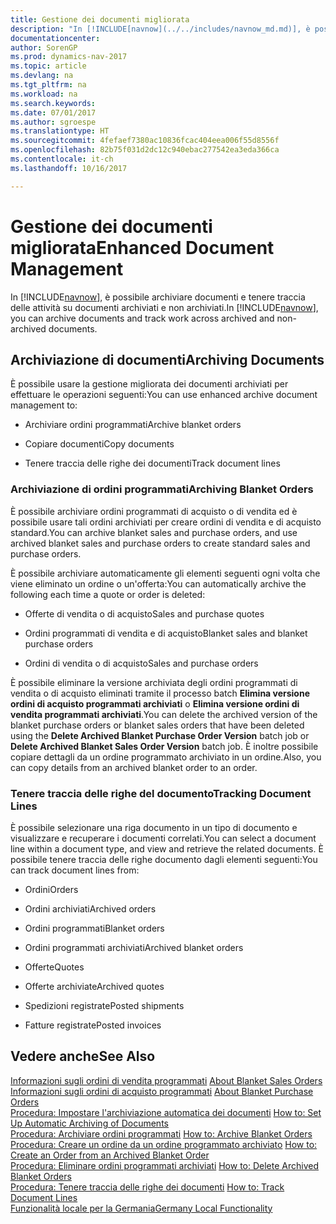 ```yaml
---
title: Gestione dei documenti migliorata
description: "In [!INCLUDE[navnow](../../includes/navnow_md.md)], è possibile archiviare documenti e tenere traccia delle attività su documenti archiviati e non archiviati."
documentationcenter: 
author: SorenGP
ms.prod: dynamics-nav-2017
ms.topic: article
ms.devlang: na
ms.tgt_pltfrm: na
ms.workload: na
ms.search.keywords: 
ms.date: 07/01/2017
ms.author: sgroespe
ms.translationtype: HT
ms.sourcegitcommit: 4fefaef7380ac10836fcac404eea006f55d8556f
ms.openlocfilehash: 82b75f031d2dc12c940ebac277542ea3eda366ca
ms.contentlocale: it-ch
ms.lasthandoff: 10/16/2017

---
```

# <a name="enhanced-document-management"></a><span data-ttu-id="ec11d-103">Gestione dei documenti migliorata</span><span class="sxs-lookup"><span data-stu-id="ec11d-103">Enhanced Document Management</span></span>
<span data-ttu-id="ec11d-104">In [!INCLUDE[navnow](../../includes/navnow_md.md)], è possibile archiviare documenti e tenere traccia delle attività su documenti archiviati e non archiviati.</span><span class="sxs-lookup"><span data-stu-id="ec11d-104">In [!INCLUDE[navnow](../../includes/navnow_md.md)], you can archive documents and track work across archived and non-archived documents.</span></span>  
  
## <a name="archiving-documents"></a><span data-ttu-id="ec11d-105">Archiviazione di documenti</span><span class="sxs-lookup"><span data-stu-id="ec11d-105">Archiving Documents</span></span>  
 <span data-ttu-id="ec11d-106">È possibile usare la gestione migliorata dei documenti archiviati per effettuare le operazioni seguenti:</span><span class="sxs-lookup"><span data-stu-id="ec11d-106">You can use enhanced archive document management to:</span></span>  
  
-   <span data-ttu-id="ec11d-107">Archiviare ordini programmati</span><span class="sxs-lookup"><span data-stu-id="ec11d-107">Archive blanket orders</span></span>  
  
-   <span data-ttu-id="ec11d-108">Copiare documenti</span><span class="sxs-lookup"><span data-stu-id="ec11d-108">Copy documents</span></span>  
  
-   <span data-ttu-id="ec11d-109">Tenere traccia delle righe dei documenti</span><span class="sxs-lookup"><span data-stu-id="ec11d-109">Track document lines</span></span>  
  
### <a name="archiving-blanket-orders"></a><span data-ttu-id="ec11d-110">Archiviazione di ordini programmati</span><span class="sxs-lookup"><span data-stu-id="ec11d-110">Archiving Blanket Orders</span></span>  
 <span data-ttu-id="ec11d-111">È possibile archiviare ordini programmati di acquisto o di vendita ed è possibile usare tali ordini archiviati per creare ordini di vendita e di acquisto standard.</span><span class="sxs-lookup"><span data-stu-id="ec11d-111">You can archive blanket sales and purchase orders, and use archived blanket sales and purchase orders to create standard sales and purchase orders.</span></span>  
  
 <span data-ttu-id="ec11d-112">È possibile archiviare automaticamente gli elementi seguenti ogni volta che viene eliminato un ordine o un'offerta:</span><span class="sxs-lookup"><span data-stu-id="ec11d-112">You can automatically archive the following each time a quote or order is deleted:</span></span>  
  
-   <span data-ttu-id="ec11d-113">Offerte di vendita o di acquisto</span><span class="sxs-lookup"><span data-stu-id="ec11d-113">Sales and purchase quotes</span></span>  
  
-   <span data-ttu-id="ec11d-114">Ordini programmati di vendita e di acquisto</span><span class="sxs-lookup"><span data-stu-id="ec11d-114">Blanket sales and blanket purchase orders</span></span>  
  
-   <span data-ttu-id="ec11d-115">Ordini di vendita o di acquisto</span><span class="sxs-lookup"><span data-stu-id="ec11d-115">Sales and purchase orders</span></span>  
  
 <span data-ttu-id="ec11d-116">È possibile eliminare la versione archiviata degli ordini programmati di vendita o di acquisto eliminati tramite il processo batch **Elimina versione ordini di acquisto programmati archiviati** o **Elimina versione ordini di vendita programmati archiviati**.</span><span class="sxs-lookup"><span data-stu-id="ec11d-116">You can delete the archived version of the blanket purchase orders or blanket sales orders that have been deleted using the **Delete Archived Blanket Purchase Order Version** batch job or **Delete Archived Blanket Sales Order Version** batch job.</span></span> <span data-ttu-id="ec11d-117">È inoltre possibile copiare dettagli da un ordine programmato archiviato in un ordine.</span><span class="sxs-lookup"><span data-stu-id="ec11d-117">Also, you can copy details from an archived blanket order to an order.</span></span>  
  
### <a name="tracking-document-lines"></a><span data-ttu-id="ec11d-118">Tenere traccia delle righe del documento</span><span class="sxs-lookup"><span data-stu-id="ec11d-118">Tracking Document Lines</span></span>  
 <span data-ttu-id="ec11d-119">È possibile selezionare una riga documento in un tipo di documento e visualizzare e recuperare i documenti correlati.</span><span class="sxs-lookup"><span data-stu-id="ec11d-119">You can select a document line within a document type, and view and retrieve the related documents.</span></span> <span data-ttu-id="ec11d-120">È possibile tenere traccia delle righe documento dagli elementi seguenti:</span><span class="sxs-lookup"><span data-stu-id="ec11d-120">You can track document lines from:</span></span>  
  
-   <span data-ttu-id="ec11d-121">Ordini</span><span class="sxs-lookup"><span data-stu-id="ec11d-121">Orders</span></span>  
  
-   <span data-ttu-id="ec11d-122">Ordini archiviati</span><span class="sxs-lookup"><span data-stu-id="ec11d-122">Archived orders</span></span>  
  
-   <span data-ttu-id="ec11d-123">Ordini programmati</span><span class="sxs-lookup"><span data-stu-id="ec11d-123">Blanket orders</span></span>  
  
-   <span data-ttu-id="ec11d-124">Ordini programmati archiviati</span><span class="sxs-lookup"><span data-stu-id="ec11d-124">Archived blanket orders</span></span>  
  
-   <span data-ttu-id="ec11d-125">Offerte</span><span class="sxs-lookup"><span data-stu-id="ec11d-125">Quotes</span></span>  
  
-   <span data-ttu-id="ec11d-126">Offerte archiviate</span><span class="sxs-lookup"><span data-stu-id="ec11d-126">Archived quotes</span></span>  
  
-   <span data-ttu-id="ec11d-127">Spedizioni registrate</span><span class="sxs-lookup"><span data-stu-id="ec11d-127">Posted shipments</span></span>  
  
-   <span data-ttu-id="ec11d-128">Fatture registrate</span><span class="sxs-lookup"><span data-stu-id="ec11d-128">Posted invoices</span></span>  
  
## <a name="see-also"></a><span data-ttu-id="ec11d-129">Vedere anche</span><span class="sxs-lookup"><span data-stu-id="ec11d-129">See Also</span></span>  
 <span data-ttu-id="ec11d-130">[Informazioni sugli ordini di vendita programmati](about-blanket-sales-orders.md) </span><span class="sxs-lookup"><span data-stu-id="ec11d-130">[About Blanket Sales Orders](about-blanket-sales-orders.md) </span></span>  
 <span data-ttu-id="ec11d-131">[Informazioni sugli ordini di acquisto programmati](about-blanket-purchase-orders.md) </span><span class="sxs-lookup"><span data-stu-id="ec11d-131">[About Blanket Purchase Orders](about-blanket-purchase-orders.md) </span></span>  
 <span data-ttu-id="ec11d-132">[Procedura: Impostare l'archiviazione automatica dei documenti](how-to-set-up-automatic-archiving-of-documents.md) </span><span class="sxs-lookup"><span data-stu-id="ec11d-132">[How to: Set Up Automatic Archiving of Documents](how-to-set-up-automatic-archiving-of-documents.md) </span></span>  
 <span data-ttu-id="ec11d-133">[Procedura: Archiviare ordini programmati](how-to-archive-blanket-orders.md) </span><span class="sxs-lookup"><span data-stu-id="ec11d-133">[How to: Archive Blanket Orders](how-to-archive-blanket-orders.md) </span></span>  
 <span data-ttu-id="ec11d-134">[Procedura: Creare un ordine da un ordine programmato archiviato](how-to-create-an-order-from-an-archived-blanket-order.md) </span><span class="sxs-lookup"><span data-stu-id="ec11d-134">[How to: Create an Order from an Archived Blanket Order](how-to-create-an-order-from-an-archived-blanket-order.md) </span></span>  
 <span data-ttu-id="ec11d-135">[Procedura: Eliminare ordini programmati archiviati](how-to-delete-archived-blanket-orders.md) </span><span class="sxs-lookup"><span data-stu-id="ec11d-135">[How to: Delete Archived Blanket Orders](how-to-delete-archived-blanket-orders.md) </span></span>  
 <span data-ttu-id="ec11d-136">[Procedura: Tenere traccia delle righe dei documenti](how-to-track-document-lines.md) </span><span class="sxs-lookup"><span data-stu-id="ec11d-136">[How to: Track Document Lines](how-to-track-document-lines.md) </span></span>  
 [<span data-ttu-id="ec11d-137">Funzionalità locale per la Germania</span><span class="sxs-lookup"><span data-stu-id="ec11d-137">Germany Local Functionality</span></span>](../Germany/germany-local-functionality.md)

